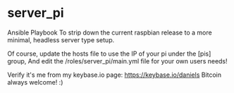 # server_pi
Ansible Playbook To strip down the current raspbian release to a more minimal, headless server type setup.

Of course, update the hosts file to use the IP of your pi under the [pis] group, 
And edit the /roles/server_pi/main.yml file for your own users needs!

Verify it's me from my keybase.io page: https://keybase.io/daniels
Bitcoin always welcome! :)
